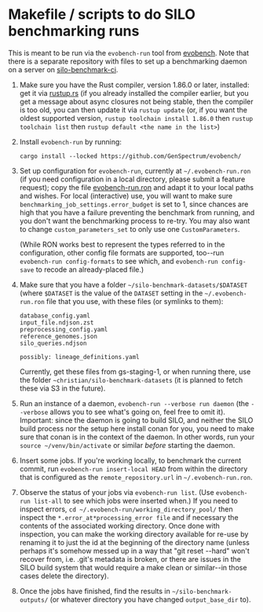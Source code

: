 # Makefile / scripts to do SILO benchmarking runs

This is meant to be run via the `evobench-run` tool from
[evobench](https://github.com/GenSpectrum/evobench/). Note that there
is a separate repository with files to set up a benchmarking daemon on
a server on
[silo-benchmark-ci](https://github.com/GenSpectrum/silo-benchmark-ci/).

 1. Make sure you have the Rust compiler, version 1.86.0 or later,
    installed: get it via [rustup.rs](https://rustup.rs/) (if you
    already installed the compiler earlier, but you get a message
    about async closures not being stable, then the compiler is too
    old, you can then update it via `rustup update` (or, if you want
    the oldest supported version, `rustup toolchain install 1.86.0`
    then `rustup toolchain list` then `rustup default <the name in the
    list>`)

 1. Install `evobench-run` by running:
 
        cargo install --locked https://github.com/GenSpectrum/evobench/

 1. Set up configuration for `evobench-run`, currently at
    `~/.evobench-run.ron` (if you need configuration in a local
    directory, please submit a feature request); copy the file
    [evobench-run.ron](https://github.com/GenSpectrum/silo-benchmark-ci/blob/master/etc/evobench-run.ron)
    and adapt it to your local paths and wishes. For local
    (interactive) use, you will want to make sure
    `benchmarking_job_settings.error_budget` is set to 1, since
    chances are high that you have a failure preventing the benchmark
    from running, and you don't want the benchmarking process to
    re-try. You may also want to change `custom_parameters_set` to
    only use one `CustomParameters`.
    
    (While RON works best to represent the types referred to in the
    configuration, other config file formats are supported, too--run
    `evobench-run config-formats` to see which, and `evobench-run
    config-save` to recode an already-placed file.)

 1. Make sure that you have a folder
    `~/silo-benchmark-datasets/$DATASET` (where `$DATASET` is the
    value of the `DATASET` setting in the `~/.evobench-run.ron` file
    that you use, with these files (or symlinks to them):

        database_config.yaml
        input_file.ndjson.zst
        preprocessing_config.yaml
        reference_genomes.json
        silo_queries.ndjson

        possibly: lineage_definitions.yaml

    Currently, get these files from gs-staging-1, or when running
    there, use the folder `~christian/silo-benchmark-datasets` (it is
    planned to fetch these via S3 in the future).

 1. Run an instance of a daemon, `evobench-run --verbose run daemon`
    (the `--verbose` allows you to see what's going on, feel free to
    omit it). Important: since the daemon is going to build SILO, and
    neither the SILO build process nor the setup here install conan
    for you, you need to make sure that conan is in the context of the
    daemon. In other words, run your `source ~/venv/bin/activate` or
    similar *before* starting the daemon.

 1. Insert some jobs. If you're working locally, to benchmark the
    current commit, run `evobench-run insert-local HEAD` from within
    the directory that is configured as the `remote_repository.url` in
    `~/.evobench-run.ron`.

 1. Observe the status of your jobs via `evobench-run list`. (Use
    `evobench-run list-all` to see which jobs were inserted when.) If
    you need to inspect errors, `cd
    ~/.evobench-run/working_directory_pool/` then inspect the
    `*.error_at*processing_error file` and if necessary the contents
    of the associated working directory. Once done with inspection,
    you can make the working directory available for re-use by
    renaming it to just the id at the beginning of the directory name
    (unless perhaps it's somehow messed up in a way that "git reset
    --hard" won't recover from, i.e. .git's metadata is broken, or
    there are issues in the SILO build system that would require a
    make clean or similar--in those cases delete the directory).

 1. Once the jobs have finished, find the results in
    `~/silo-benchmark-outputs/` (or whatever directory you have
    changed `output_base_dir` to).

